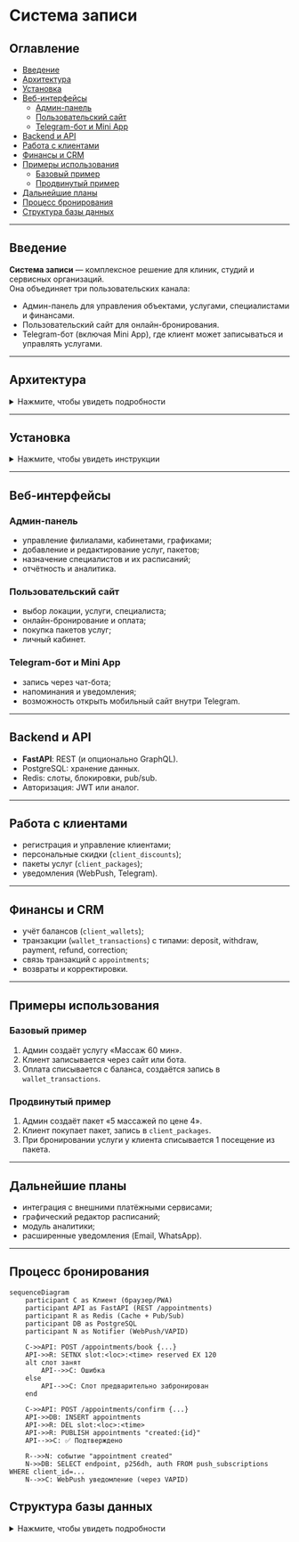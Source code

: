 # Система записи

## Оглавление
* [Введение](#введение)  
* [Архитектура](#архитектура)  
* [Установка](#установка)  
* [Веб-интерфейсы](#веб-интерфейсы)  
  * [Админ-панель](#админ-панель)  
  * [Пользовательский сайт](#пользовательский-сайт)  
  * [Telegram-бот и Mini App](#telegram-бот-и-mini-app)  
* [Backend и API](#backend-и-api)  
* [Работа с клиентами](#работа-с-клиентами)  
* [Финансы и CRM](#финансы-и-crm)  
* [Примеры использования](#примеры-использования)  
  * [Базовый пример](#базовый-пример)  
  * [Продвинутый пример](#продвинутый-пример)  
* [Дальнейшие планы](#дальнейшие-планы)  
* [Процесс бронирования](#процесс-бронирования)
* [Структура базы данных](#структура-базы-данных)  

---

## Введение
**Система записи** — комплексное решение для клиник, студий и сервисных организаций.  
Она объединяет три пользовательских канала:  
- Админ-панель для управления объектами, услугами, специалистами и финансами.  
- Пользовательский сайт для онлайн-бронирования.  
- Telegram-бот (включая Mini App), где клиент может записываться и управлять услугами.  

---

## Архитектура

<details>
  <summary>Нажмите, чтобы увидеть подробности</summary>

| Данные                                              | Где хранить | Зачем                      |
| --------------------------------------------------- | ----------- | -------------------------- |
| Справочники (услуги, специалисты, клиенты, локации) | PostgreSQL  | Истина, долговечные данные |
| Финансы (wallet, transactions)                      | PostgreSQL  | Истина, нужна точность     |
| Графики и слоты                                     | PostgreSQL  | Истина                     |
| Быстрая проверка слотов                             | Redis       | Кэш + блокировки           |
| Предварительное бронирование                        | Redis       | TTL + предотвращение гонок |
| Уведомления / события                               | Redis       | Pub/Sub                    |
| Сессии пользователей                                | Redis       | Временное хранилище        |


</details>

---

## Установка

<details>
  <summary>Нажмите, чтобы увидеть инструкции</summary>

1. Установить зависимости:  
   - Python 3.11+  
   - Node.js 18+  
   - PostgreSQL 15+  
   - Redis  

2. Склонировать проект:  
   ```bash
   git clone https://github.com/your-org/booking-system.git
   cd booking-system
   ```

3. Настроить `.env`:
   ```env
   DATABASE_URL=postgresql://user:pass@localhost:5432/booking
   REDIS_URL=redis://localhost:6379/0
   SECRET_KEY=...
   ```

4. Запустить миграции БД:  
   ```bash
   alembic upgrade head
   ```

5. Запустить backend и frontend.  

</details>

---

## Веб-интерфейсы

### Админ-панель
- управление филиалами, кабинетами, графиками;  
- добавление и редактирование услуг, пакетов;  
- назначение специалистов и их расписаний;  
- отчётность и аналитика.  

### Пользовательский сайт
- выбор локации, услуги, специалиста;  
- онлайн-бронирование и оплата;  
- покупка пакетов услуг;  
- личный кабинет.  

### Telegram-бот и Mini App
- запись через чат-бота;  
- напоминания и уведомления;  
- возможность открыть мобильный сайт внутри Telegram.  

---

## Backend и API
- **FastAPI**: REST (и опционально GraphQL).  
- PostgreSQL: хранение данных.  
- Redis: слоты, блокировки, pub/sub.  
- Авторизация: JWT или аналог.  

---

## Работа с клиентами
- регистрация и управление клиентами;  
- персональные скидки (`client_discounts`);  
- пакеты услуг (`client_packages`);  
- уведомления (WebPush, Telegram).  

---

## Финансы и CRM
- учёт балансов (`client_wallets`);  
- транзакции (`wallet_transactions`) с типами: deposit, withdraw, payment, refund, correction;  
- связь транзакций с `appointments`;  
- возвраты и корректировки.  

---

## Примеры использования

### Базовый пример
1. Админ создаёт услугу «Массаж 60 мин».  
2. Клиент записывается через сайт или бота.  
3. Оплата списывается с баланса, создаётся запись в `wallet_transactions`.  

### Продвинутый пример
1. Админ создаёт пакет «5 массажей по цене 4».  
2. Клиент покупает пакет, запись в `client_packages`.  
3. При бронировании услуги у клиента списывается 1 посещение из пакета.  

---

## Дальнейшие планы
- интеграция с внешними платёжными сервисами;  
- графический редактор расписаний;  
- модуль аналитики;  
- расширенные уведомления (Email, WhatsApp).  

---

## Процесс бронирования
```mermaid
sequenceDiagram
    participant C as Клиент (браузер/PWA)
    participant API as FastAPI (REST /appointments)
    participant R as Redis (Cache + Pub/Sub)
    participant DB as PostgreSQL
    participant N as Notifier (WebPush/VAPID)

    C->>API: POST /appointments/book {...}
    API->>R: SETNX slot:<loc>:<time> reserved EX 120
    alt слот занят
        API-->>C: Ошибка
    else
        API-->>C: Слот предварительно забронирован
    end

    C->>API: POST /appointments/confirm {...}
    API->>DB: INSERT appointments
    API->>R: DEL slot:<loc>:<time>
    API->>R: PUBLISH appointments "created:{id}"
    API-->>C: ✅ Подтверждено

    R-->>N: событие "appointment created"
    N->>DB: SELECT endpoint, p256dh, auth FROM push_subscriptions WHERE client_id=...
    N-->>C: WebPush уведомление (через VAPID)

```

## Структура базы данных

<details>
  <summary>Нажмите, чтобы увидеть подробности</summary>

### 📋 Перечень таблиц и назначение

* **locations** — филиалы/объекты (адрес, вместимость, активность).
* **location_schedules** — базовое расписание работы филиала по дням недели.
* **holidays** — исключения для филиалов (праздники, санитарные дни, переносы).
* **workplaces** — рабочие места внутри филиала (кабинет, кресло, кушетка, массажный стол).
* **workplace_services** — какие услуги доступны в конкретном рабочем месте.
* **services** — услуги (название, длительность, перерывы, цена, возрастные ограничения).
* **service_packages** — пакеты услуг (например: 5 сеансов по цене 4).
* **specialists** — специалисты (ФИО, контакты, специализация, статус).
* **service_specialists** — компетенции: какие услуги может оказывать специалист.
* **specialist_schedules** — расписания работы специалистов по локациям и дням недели.
* **breaks** — индивидуальные перерывы специалистов (разовые, по датам).
* **clients** — клиенты (ФИО, контакты, дата рождения, пол).
* **client_discounts** — персональные скидки клиента.
* **client_packages** — купленные пакеты услуг и их остаток.
* **client_wallets** — кошелёк клиента (текущий баланс).
* **wallet_transactions** — транзакции по кошелькам (пополнения, списания, возвраты).
* **appointments** — записи (бронирования): клиент + услуга + специалист + время.
* **appointment_discounts** — скидки, применённые к конкретной записи.
* **push_subscriptions** — подписки клиентов для уведомлений (WebPush/VAPID).

</details>


